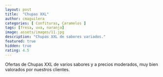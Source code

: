 ```yaml
---
layout: post
title:  "Chupas XXL"
author: cmaguilera
categories: [ Confituras, Caramelos ]
tags: [fresa, uva, naranja]
image: assets/images/11.jpg
description: "Chupas XXL de sabores variados."
featured: true
hidden: true
rating: 4.5
---
```


Ofertas de Chupas XXL de varios sabores y a precios moderados, muy bien valorados por nuestros clientes.